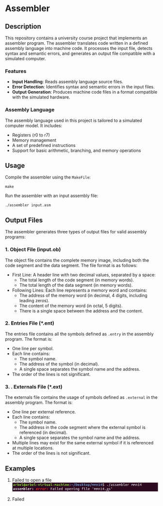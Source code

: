 # Assembler

## Description
This repository contains a university course project that implements an assembler program. The assembler translates code written in a defined assembly language into machine code. It processes the input file, detects syntax and semantic errors, and generates an output file compatible with a simulated computer.

### Features
- **Input Handling**: Reads assembly language source files.
- **Error Detection**: Identifies syntax and semantic errors in the input files.
- **Output Generation**: Produces machine code files in a format compatible with the simulated hardware.

### Assembly Language
The assembly language used in this project is tailored to a simulated computer model. It includes:
- Registers (r0 to r7)
- Memory management
- A set of predefined instructions
- Support for basic arithmetic, branching, and memory operations

## Usage
Compile the assembler using the `MakeFile`:
```
make
```

Run the assembler with an input assembly file:
```
./assembler input.asm
```

## Output Files
The assembler generates three types of output files for valid assembly programs:
### 1. Object File (input.ob)
The object file contains the complete memory image, including both the code segment and the data segment. The file format is as follows:
- First Line: A header line with two decimal values, separated by a space:
  - The total length of the code segment (in memory words).
  - The total length of the data segment (in memory words).
- Following Lines: Each line represents a memory word and contains:
  - The address of the memory word (in decimal, 4 digits, including leading zeros).
  - The content of the memory word (in octal, 5 digits).
  - There is a single space between the address and the content.
 
### 2. Entries File (*.ent)
The entries file contains all the symbols defined as `.entry` in the assembly program. The format is:
- One line per symbol.
- Each line contains:
  - The symbol name.
  - The address of the symbol (in decimal).
  - A single space separates the symbol name and the address.
- The order of the lines is not significant.

### 3. . Externals File (*.ext)
The externals file contains the usage of symbols defined as `.external` in the assembly program. The format is:
- One line per external reference.
- Each line contains:
  - The symbol name.
  - The address in the code segment where the external symbol is referenced (in decimal).
  - A single space separates the symbol name and the address.
- Multiple lines may exist for the same external symbol if it is referenced at multiple locations.
- The order of the lines is not significant.

## Examples
1. Failed to open a file
![Example Image](Examples/BAD/cant_open_file.jpg)
   
3. Failed



